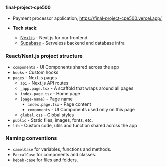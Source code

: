 #### final-project-cpe500
  - Payment processor application, https://final-project-cpe500.vercel.app/

- **Tech stack**:
  - [Next.js](https://nextjs.org/) - Next.js for our frontend.
  - [Supabase](https://supabase.com/) - Serveless backend and database infra

### React/Next.js project structure

- `components` - UI Components shared across the app
- `hooks` - Custom hooks
- `pages` - Next.js pages
  - `api` - Next.js API routes
  - `_app.page.tsx` - A scaffold that wraps around all pages
  - `index.page.tsx` - Home page
  - `[page-name]` - Page name
    - `index.page.tsx` - Page content
    - `components` - UI Components used only on this page
  - `global.css` - Global styles
- `public` - Static files, images, fonts, etc.
- `lib` - Custom code, utils and function shared across the app

### Naming conventions

- `camelCase` for variables, functions and methods.
- `PascalCase` for components and classes.
- `kebab-case` for files and folders.
